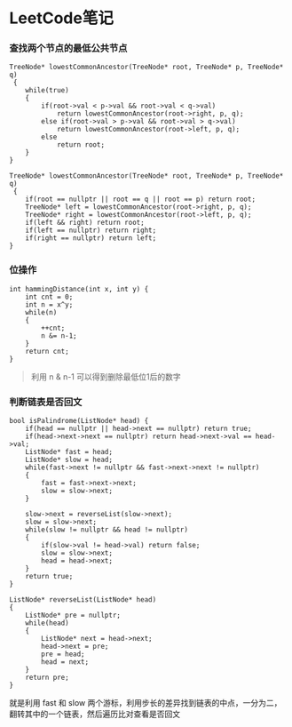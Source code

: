 # LeetCode笔记

###  查找两个节点的最低公共节点

    TreeNode* lowestCommonAncestor(TreeNode* root, TreeNode* p, TreeNode* q)
     {
        while(true)
        {
            if(root->val < p->val && root->val < q->val)
                return lowestCommonAncestor(root->right, p, q);
            else if(root->val > p->val && root->val > q->val)
                return lowestCommonAncestor(root->left, p, q);
            else
                return root;
        }
    }

    TreeNode* lowestCommonAncestor(TreeNode* root, TreeNode* p, TreeNode* q)
     {
        if(root == nullptr || root == q || root == p) return root;
        TreeNode* left = lowestCommonAncestor(root->right, p, q);
        TreeNode* right = lowestCommonAncestor(root->left, p, q);
        if(left && right) return root;
        if(left == nullptr) return right;
        if(right == nullptr) return left;
    }

### 位操作

    int hammingDistance(int x, int y) {
        int cnt = 0;
        int n = x^y;
        while(n)
        {
            ++cnt;
            n &= n-1;
        }
        return cnt;
    }

> 利用 n & n-1 可以得到删除最低位1后的数字

   

### 判断链表是否回文

    bool isPalindrome(ListNode* head) {
        if(head == nullptr || head->next == nullptr) return true;
        if(head->next->next == nullptr) return head->next->val == head->val;
        ListNode* fast = head;
        ListNode* slow = head;
        while(fast->next != nullptr && fast->next->next != nullptr)
        {
            fast = fast->next->next;
            slow = slow->next;
        }
        
        slow->next = reverseList(slow->next);
        slow = slow->next;
        while(slow != nullptr && head != nullptr)
        {
            if(slow->val != head->val) return false;
            slow = slow->next;
            head = head->next;
        }
        return true;
    }
    
    ListNode* reverseList(ListNode* head)
    {
        ListNode* pre = nullptr;
        while(head)
        {
            ListNode* next = head->next;
            head->next = pre;
            pre = head;
            head = next;
        }
        return pre;
    }


就是利用 fast 和 slow 两个游标，利用步长的差异找到链表的中点，一分为二，翻转其中的一个链表，然后遍历比对查看是否回文

###
